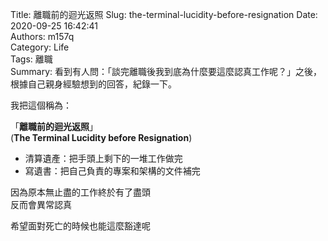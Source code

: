 Title: 離職前的迴光返照
Slug: the-terminal-lucidity-before-resignation
Date: 2020-09-25 16:42:41  
Authors: m157q  
Category: Life  
Tags: 離職  
Summary: 看到有人問：「談完離職後我到底為什麼要這麼認真工作呢？」之後，根據自己親身經驗想到的回答，紀錄一下。  


我把這個稱為：  
  
  
「**離職前的迴光返照**」  
(**The Terminal Lucidity before Resignation**)  
  
- 清算遺產：把手頭上剩下的一堆工作做完  
- 寫遺書：把自己負責的專案和架構的文件補完  
  
因為原本無止盡的工作終於有了盡頭  
反而會異常認真  
  
希望面對死亡的時候也能這麼豁達呢  
